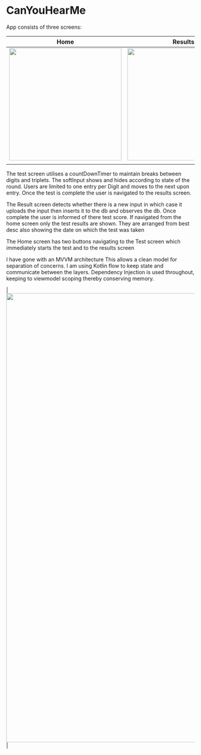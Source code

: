 # CanYouHearMe
App consists of three screens:

| **Home** | **Results** | **TEST** |
|---|---|---|
|<img src="https://github.com/E5c11/CanYouHearMe/assets/38525610/d2ba7b60-6df4-4dec-89a6-808e04c71063" width="300"/>|<img src="https://github.com/E5c11/CanYouHearMe/assets/38525610/95221bee-ac87-4ba4-9573-36fc98afb6e1" width="300"/>|<img src="https://github.com/E5c11/CanYouHearMe/assets/38525610/6b7f04e5-d034-4850-8556-8e332d75f647" width="300"/>|
|  |  |  |

The test screen utilises a countDownTimer to maintain breaks between digits and triplets. The softInput shows and hides according to state of the round. Users are limited to one entry per Digit and moves to the next upon entry.
Once the test is complete the user is navigated to the results screen.

The Result screen detects whether there is a new input in which case it uploads the input then inserts it to the db and observes the db. Once complete the user is informed of there test score.
If navigated from the home screen only the test results are shown. They are arranged from best desc also showing the date on which the test was taken

The Home screen has two buttons navigating to the Test screen which immediately starts the test and to the results screen

I have gone with an MVVM architecture
This allows a clean model for separation of concerns. 
I am using Kotlin flow to keep state and communicate between the layers.
Dependency Injection is used throughout, keeping to viewmodel scoping thereby conserving memory.

|<img src="https://github.com/E5c11/CanYouHearMe/assets/38525610/a67020f3-8449-4274-b5e8-4abc9faa0758" width="1200"/>|
